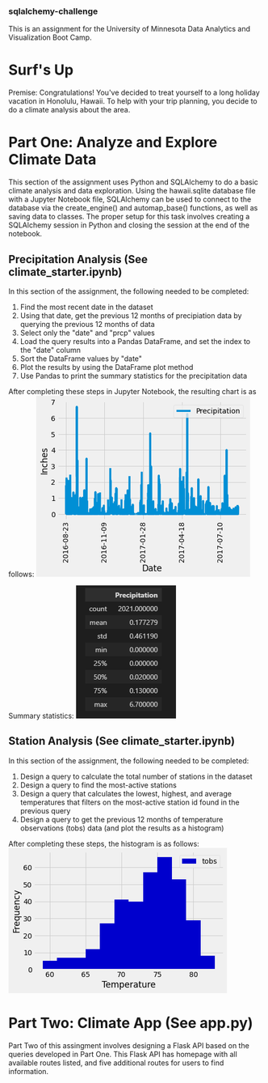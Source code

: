 ### sqlalchemy-challenge
This is an assignment for the University of Minnesota Data Analytics and Visualization Boot Camp.


# Surf's Up

Premise: Congratulations! You've decided to treat yourself to a long holiday vacation in Honolulu, Hawaii. To help with your trip planning, you decide to do a climate analysis about the area.

# Part One: Analyze and Explore Climate Data

This section of the assignment uses Python and SQLAlchemy to do a basic climate analysis and data exploration. Using the hawaii.sqlite database file with a Jupyter Notebook file, SQLAlchemy can be used to connect to the database via the create_engine() and automap_base() functions, as well as saving data to classes. The proper setup for this task involves creating a SQLAlchemy session in Python and closing the session at the end of the notebook.

## Precipitation Analysis (See climate_starter.ipynb)

In this section of the assignment, the following needed to be completed:
1) Find the most recent date in the dataset
2) Using that date, get the previous 12 months of precipiation data by querying the previous 12 months of data
3) Select only the "date" and "prcp" values
4) Load the query results into a Pandas DataFrame, and set the index to the "date" column
5) Sort the DataFrame values by "date"
6) Plot the results by using the DataFrame plot method
7) Use Pandas to print the summary statistics for the precipitation data

After completing these steps in Jupyter Notebook, the resulting chart is as follows:
![Precipitation Graph](SurfsUp/Exports/precipitation_chart.png)

Summary statistics:
![Summary Statistics](SurfsUp/Resources/summary_statistics.png)

## Station Analysis (See climate_starter.ipynb)

In this section of the assignment, the following needed to be completed:
1) Design a query to calculate the total number of stations in the dataset
2) Design a query to find the most-active stations
3) Design a query that calculates the lowest, highest, and average temperatures that filters on the most-active station id found in the previous query
4) Design a query to get the previous 12 months of temperature observations (tobs) data (and plot the results as a histogram)

After completing these steps, the histogram is as follows:
![Temp Histogram](SurfsUp/Exports/temperature_hist.png)

# Part Two: Climate App (See app.py)

Part Two of this assingment involves designing a Flask API based on the queries developed in Part One. This Flask API has homepage with all available routes listed, and five additional routes for users to find information. 